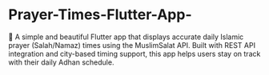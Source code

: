 # Prayer-Times-Flutter-App-
🕌 A simple and beautiful Flutter app that displays accurate daily Islamic prayer (Salah/Namaz) times using the MuslimSalat API. Built with REST API integration and city-based timing support, this app helps users stay on track with their daily Adhan schedule.
